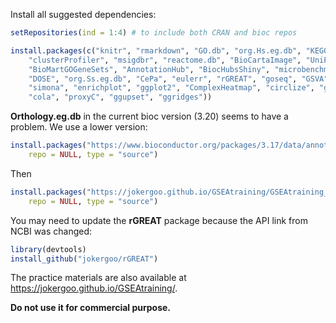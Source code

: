 


Install all suggested dependencies:

```r
setRepositories(ind = 1:4) # to include both CRAN and bioc repos

install.packages(c("knitr", "rmarkdown", "GO.db", "org.Hs.eg.db", "KEGGREST", 
	"clusterProfiler", "msigdbr", "reactome.db", "BioCartaImage", "UniProtKeywords", 
	"BioMartGOGeneSets", "AnnotationHub", "BiocHubsShiny", "microbenchmark", "ReactomePA", 
	"DOSE", "org.Ss.eg.db", "CePa", "eulerr", "rGREAT", "goseq", "GSVA", "simplifyEnrichment", 
	"simona", "enrichplot", "ggplot2", "ComplexHeatmap", "circlize", "genefilter", 
	"cola", "proxyC", "ggupset", "ggridges"))
```

**Orthology.eg.db** in the current bioc version (3.20) seems to have a problem. We use a lower version:

```r
install.packages("https://www.bioconductor.org/packages/3.17/data/annotation/src/contrib/Orthology.eg.db_3.17.0.tar.gz", 
	repo = NULL, type = "source")
```

Then

```r
install.packages("https://jokergoo.github.io/GSEAtraining/GSEAtraining_3.20.0.tar.gz", 
	repo = NULL, type = "source")
```

You may need to update the **rGREAT** package because the API link from NCBI was changed:

```r
library(devtools)
install_github("jokergoo/rGREAT")
```

The practice materials are also available at https://jokergoo.github.io/GSEAtraining/.

**Do not use it for commercial purpose.**

